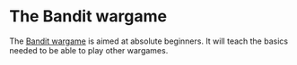 # The Bandit wargame

The [Bandit wargame](https://overthewire.org/wargames/bandit) is aimed at absolute beginners. It will teach the basics needed to be able to play other wargames.
